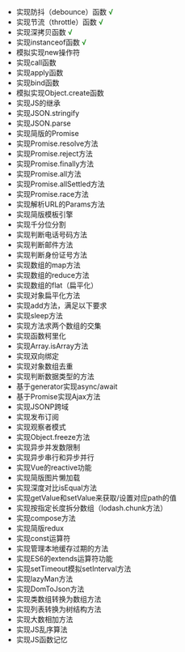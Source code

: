 + 实现防抖（debounce）函数 <font color=green >√</font>
+ 实现节流（throttle）函数 <font color=green >√</font>
+ 实现深拷贝函数 <font color=green >√</font>
+ 实现instanceof函数 <font color=green >√</font>
+ 模拟实现new操作符
+ 实现call函数
+ 实现apply函数
+ 实现bind函数
+ 模拟实现Object.create函数
+ 实现JS的继承
+ 实现JSON.stringify
+ 实现JSON.parse
+ 实现简版的Promise
+ 实现Promise.resolve方法
+ 实现Promise.reject方法
+ 实现Promise.finally方法
+ 实现Promise.all方法
+ 实现Promise.allSettled方法
+ 实现Promise.race方法
+ 实现解析URL的Params方法
+ 实现简版模板引擎
+ 实现千分位分割
+ 实现判断电话号码方法
+ 实现判断邮件方法
+ 实现判断身份证号方法
+ 实现数组的map方法
+ 实现数组的reduce方法
+ 实现数组的flat（扁平化）
+ 实现对象扁平化方法
+ 实现add方法，满足以下要求
+ 实现sleep方法
+ 实现方法求两个数组的交集
+ 实现函数柯里化
+ 实现Array.isArray方法
+ 实现双向绑定
+ 实现对象数组去重
+ 实现判断数据类型的方法
+ 基于generator实现async/await
+ 基于Promise实现Ajax方法
+ 实现JSONP跨域
+ 实现发布订阅
+ 实现观察者模式
+ 实现Object.freeze方法
+ 实现异步并发数限制
+ 实现异步串行和异步并行
+ 实现Vue的reactive功能
+ 实现简版图片懒加载
+ 实现深度对比isEqual方法
+ 实现getValue和setValue来获取/设置对应path的值
+ 实现按指定长度拆分数组（lodash.chunk方法）
+ 实现compose方法
+ 实现简版redux
+ 实现const运算符
+ 实现管理本地缓存过期的方法
+ 实现ES6的extends运算符功能
+ 实现setTimeout模拟setInterval方法
+ 实现lazyMan方法
+ 实现DomToJson方法
+ 实现类数组转换为数组方法
+ 实现列表转换为树结构方法
+ 实现大数相加方法
+ 实现JS乱序算法
+ 实现JS函数记忆
